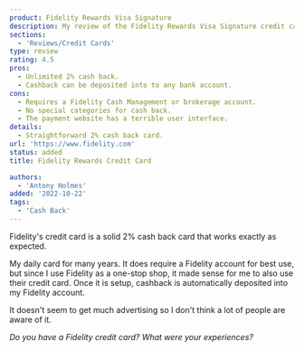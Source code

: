 ```yaml
---
product: Fidelity Rewards Visa Signature
description: My review of the Fidelity Rewards Visa Signature credit card.
sections:
  - 'Reviews/Credit Cards'
type: review
rating: 4.5
pros:
  - Unlimited 2% cash back.
  - Cashback can be deposited into to any bank account.
cons:
  - Requires a Fidelity Cash Management or brokerage account.
  - No special categories for cash back.
  - The payment website has a terrible user interface.
details:
  - Straightforward 2% cash back card.
url: 'https://www.fidelity.com'
status: added
title: Fidelity Rewards Credit Card

authors:
  - 'Antony Holmes'
added: '2022-10-22'
tags:
  - 'Cash Back'
---
```


Fidelity's credit card is a solid 2% cash back card that works exactly as expected.

<!-- more -->

My daily card for many years. It does require a Fidelity account for best use, but since I use Fidelity as a one-stop shop, it made sense for me to also use their credit card. Once it is setup, cashback is automatically deposited into my Fidelity account.

It doesn't seem to get much advertising so I don't think a lot of people are aware of it.

_Do you have a Fidelity credit card? What were your experiences?_
